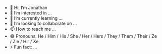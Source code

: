 - 👋 Hi, I’m Jonathan
- 👀 I’m interested in ...
- 🌱 I’m currently learning ...
- 💞️ I’m looking to collaborate on ...
- 📫 How to reach me ...
- 😄 Pronouns: He / Him / His / She / Her / Hers / They / Them / Their / Ze / Zie / Hir / Xe
- ⚡ Fun fact: ...

<!---
ThebackpackerJoe/ThebackpackerJoe is a ✨ special ✨ repository because its `README.md` (this file) appears on your GitHub profile.
You can click the Preview link to take a look at your changes.
--->
